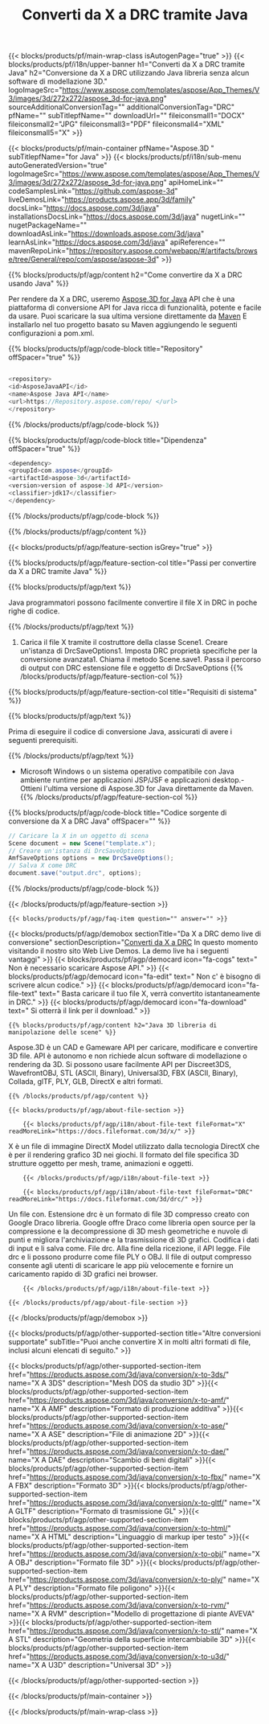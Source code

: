 ﻿---
title: Converti da X a DRC tramite Java 
url: /it/java/conversion/x-to-drc/ 
description: Esempio di Java codice di conversione per il formato X in DRC file. Utilizzare questo codice di esempio per convertire X in DRC all'interno di qualsiasi applicazione basata su Web o desktop Java.
---
{{< blocks/products/pf/main-wrap-class isAutogenPage="true" >}}
{{< blocks/products/pf/i18n/upper-banner h1="Converti da X a DRC tramite Java" h2="Conversione da X a DRC utilizzando Java libreria senza alcun software di modellazione 3D." logoImageSrc="https://www.aspose.com/templates/aspose/App_Themes/V3/images/3d/272x272/aspose_3d-for-java.png" sourceAdditionalConversionTag="" additionalConversionTag="DRC" pfName="" subTitlepfName="" downloadUrl="" fileiconsmall1="DOCX" fileiconsmall2="JPG" fileiconsmall3="PDF" fileiconsmall4="XML" fileiconsmall5="X" >}}

{{< blocks/products/pf/main-container pfName="Aspose.3D " subTitlepfName="for Java" >}}
{{< blocks/products/pf/i18n/sub-menu autoGeneratedVersion="true" logoImageSrc="https://www.aspose.com/templates/aspose/App_Themes/V3/images/3d/272x272/aspose_3d-for-java.png" apiHomeLink="" codeSamplesLink="https://github.com/aspose-3d" liveDemosLink="https://products.aspose.app/3d/family" docsLink="https://docs.aspose.com/3d/java" installationsDocsLink="https://docs.aspose.com/3d/java" nugetLink="" nugetPackageName="" downloadAsLink="https://downloads.aspose.com/3d/java" learnAsLink="https://docs.aspose.com/3d/java" apiReference="" mavenRepoLink="https://repository.aspose.com/webapp/#/artifacts/browse/tree/General/repo/com/aspose/aspose-3d" >}}

{{% blocks/products/pf/agp/content h2="Come convertire da X a DRC usando Java" %}}

 Per rendere da X a DRC, useremo
 [Aspose.3D for Java](https://products.aspose.com/3d/java) 
 API che è una piattaforma di conversione API for Java ricca di funzionalità, potente e facile da usare. Puoi scaricare la sua ultima versione direttamente da
 [Maven](https://repository.aspose.com/webapp/#/artifacts/browse/tree/General/repo/com/aspose/aspose-3d) 
 E installarlo nel tuo progetto basato su Maven aggiungendo le seguenti configurazioni a pom.xml.

{{% blocks/products/pf/agp/code-block title="Repository" offSpacer="true" %}}

```cs

<repository>
<id>AsposeJavaAPI</id>
<name>Aspose Java API</name>
<url>https://Repository.aspose.com/repo/ </url>
</repository>


```

{{% /blocks/products/pf/agp/code-block %}}

{{% blocks/products/pf/agp/code-block title="Dipendenza" offSpacer="true" %}}

```cs
<dependency>
<groupId>com.aspose</groupId>
<artifactId>aspose-3d</artifactId>
<version>version of aspose-3d API</version>
<classifier>jdk17</classifier>
</dependency>


```

{{% /blocks/products/pf/agp/code-block %}}

{{% /blocks/products/pf/agp/content %}}

{{< blocks/products/pf/agp/feature-section isGrey="true" >}}

{{% blocks/products/pf/agp/feature-section-col title="Passi per convertire da X a DRC tramite Java" %}}

{{% blocks/products/pf/agp/text %}}

 Java programmatori possono facilmente convertire il file X in DRC in poche righe di codice.

{{% /blocks/products/pf/agp/text %}}

1. Carica il file X tramite il costruttore della classe Scene1. Creare un'istanza di DrcSaveOptions1. Imposta DRC proprietà specifiche per la conversione avanzata1. Chiama il metodo Scene.save1. Passa il percorso di output con DRC estensione file e oggetto di DrcSaveOptions
{{% /blocks/products/pf/agp/feature-section-col %}}

{{% blocks/products/pf/agp/feature-section-col title="Requisiti di sistema" %}}

{{% blocks/products/pf/agp/text %}}

 Prima di eseguire il codice di conversione Java, assicurati di avere i seguenti prerequisiti.

{{% /blocks/products/pf/agp/text %}}

- Microsoft Windows o un sistema operativo compatibile con Java ambiente runtime per applicazioni JSP/JSF e applicazioni desktop.- Ottieni l'ultima versione di Aspose.3D for Java direttamente da Maven.
{{% /blocks/products/pf/agp/feature-section-col %}}

{{% blocks/products/pf/agp/code-block title="Codice sorgente di conversione da X a DRC Java" offSpacer="" %}}

```cs
// Caricare la X in un oggetto di scena 
Scene document = new Scene("template.x");
// Creare un'istanza di DrcSaveOptions 
AmfSaveOptions options = new DrcSaveOptions();
// Salva X come DRC 
document.save("output.drc", options);   


```

{{% /blocks/products/pf/agp/code-block %}}

{{< /blocks/products/pf/agp/feature-section >}}

    {{< blocks/products/pf/agp/faq-item question="" answer="" >}}
 

<!-- aboutfile Starts -->

{{< blocks/products/pf/agp/demobox sectionTitle="Da X a DRC demo live di conversione" sectionDescription="[Converti da X a DRC](https://products.aspose.app/3d/conversion/x-to-drc) In questo momento visitando il nostro sito Web Live Demos. La demo live ha i seguenti vantaggi" >}}
        {{< blocks/products/pf/agp/democard icon="fa-cogs" text=" Non è necessario scaricare Aspose API." >}}
        {{< blocks/products/pf/agp/democard icon="fa-edit" text=" Non c\' è bisogno di scrivere alcun codice." >}}
        {{< blocks/products/pf/agp/democard icon="fa-file-text" text=" Basta caricare il tuo file X, verrà convertito istantaneamente in DRC." >}}
        {{< blocks/products/pf/agp/democard icon="fa-download" text=" Si otterrà il link per il download." >}}

    {{% blocks/products/pf/agp/content h2="Java 3D libreria di manipolazione delle scene" %}}

 Aspose.3D è un CAD e Gameware API per caricare, modificare e convertire 3D file. API è autonomo e non richiede alcun software di modellazione o rendering da 3D. Si possono usare facilmente API per Discreet3DS, WavefrontOBJ, STL (ASCII, Binary), Universal3D, FBX (ASCII, Binary), Collada, glTF, PLY, GLB, DirectX e altri formati. 



    {{% /blocks/products/pf/agp/content %}}

    {{< blocks/products/pf/agp/about-file-section >}}

        {{< blocks/products/pf/agp/i18n/about-file-text fileFormat="X" readMoreLink="https://docs.fileformat.com/3d/x/" >}}

X è un file di immagine DirectX Model utilizzato dalla tecnologia DirectX che è per il rendering grafico 3D nei giochi. Il formato del file specifica 3D strutture oggetto per mesh, trame, animazioni e oggetti.

        {{< /blocks/products/pf/agp/i18n/about-file-text >}}

        {{< blocks/products/pf/agp/i18n/about-file-text fileFormat="DRC" readMoreLink="https://docs.fileformat.com/3d/drc/" >}}

Un file con. Estensione drc è un formato di file 3D compresso creato con Google Draco libreria. Google offre Draco come libreria open source per la compressione e la decompressione di 3D mesh geometriche e nuvole di punti e migliora l'archiviazione e la trasmissione di 3D grafici. Codifica i dati di input e li salva come. File drc. Alla fine della ricezione, il API legge. File drc e li possono produrre come file PLY o OBJ. Il file di output compresso consente agli utenti di scaricare le app più velocemente e fornire un caricamento rapido di 3D grafici nei browser.

        {{< /blocks/products/pf/agp/i18n/about-file-text >}}

    {{< /blocks/products/pf/agp/about-file-section >}}

{{< /blocks/products/pf/agp/demobox >}}

<!-- aboutfile Ends -->

{{< blocks/products/pf/agp/other-supported-section title="Altre conversioni supportate" subTitle="Puoi anche convertire X in molti altri formati di file, inclusi alcuni elencati di seguito." >}}

{{< blocks/products/pf/agp/other-supported-section-item href="https://products.aspose.com/3d/java/conversion/x-to-3ds/" name="X A 3DS" description="Mesh DOS da studio 3D" >}}{{< blocks/products/pf/agp/other-supported-section-item href="https://products.aspose.com/3d/java/conversion/x-to-amf/" name="X A AMF" description="Formato di produzione additiva" >}}{{< blocks/products/pf/agp/other-supported-section-item href="https://products.aspose.com/3d/java/conversion/x-to-ase/" name="X A ASE" description="File di animazione 2D" >}}{{< blocks/products/pf/agp/other-supported-section-item href="https://products.aspose.com/3d/java/conversion/x-to-dae/" name="X A DAE" description="Scambio di beni digitali" >}}{{< blocks/products/pf/agp/other-supported-section-item href="https://products.aspose.com/3d/java/conversion/x-to-fbx/" name="X A FBX" description="Formato 3D" >}}{{< blocks/products/pf/agp/other-supported-section-item href="https://products.aspose.com/3d/java/conversion/x-to-gltf/" name="X A GLTF" description="Formato di trasmissione GL" >}}{{< blocks/products/pf/agp/other-supported-section-item href="https://products.aspose.com/3d/java/conversion/x-to-html/" name="X A HTML" description="Linguaggio di markup iper testo" >}}{{< blocks/products/pf/agp/other-supported-section-item href="https://products.aspose.com/3d/java/conversion/x-to-obj/" name="X A OBJ" description="Formato file 3D" >}}{{< blocks/products/pf/agp/other-supported-section-item href="https://products.aspose.com/3d/java/conversion/x-to-ply/" name="X A PLY" description="Formato file poligono" >}}{{< blocks/products/pf/agp/other-supported-section-item href="https://products.aspose.com/3d/java/conversion/x-to-rvm/" name="X A RVM" description="Modello di progettazione di piante AVEVA" >}}{{< blocks/products/pf/agp/other-supported-section-item href="https://products.aspose.com/3d/java/conversion/x-to-stl/" name="X A STL" description="Geometria della superficie intercambiabile 3D" >}}{{< blocks/products/pf/agp/other-supported-section-item href="https://products.aspose.com/3d/java/conversion/x-to-u3d/" name="X A U3D" description="Universal 3D" >}}

{{< /blocks/products/pf/agp/other-supported-section >}}

{{< /blocks/products/pf/main-container >}}
    
{{< /blocks/products/pf/main-wrap-class >}}